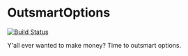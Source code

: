 # OutsmartOptions
[![Build Status](https://travis-ci.org/jjjpanda/OutsmartOptions.svg?branch=master)](https://travis-ci.org/jjjpanda/OutsmartOptions)

Y'all ever wanted to make money?
Time to outsmart options.